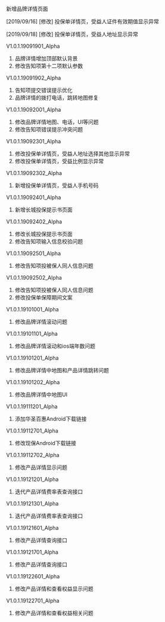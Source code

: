 新增品牌详情页面

[2019/09/16]
[修改] 投保单详情页，受益人证件有效期值显示异常

[2019/09/18]
[修改] 投保单详情页，受益人地址显示异常


V1.0.1.19091901_Alpha
1. 品牌详情增加顶部默认背景
2. 修改告知项第十二项默认参数

V1.0.1.19091902_Alpha
1. 告知项提交错误提示优化
2. 品牌详情的拨打电话，跳转地图修复

V1.0.1.19092001_Alpha
1. 修改品牌详情地图、电话，UI等问题
2. 修改告知项错误提示冲突问题

V1.0.1.19092301_Alpha
1. 修改投保单详情页，受益人地址选择其他显示异常
2. 修改投保单详情页，受益比例显示异常

V1.0.1.19092302_Alpha
1. 新增投保单详情页，受益人手机号码

V1.0.1.19092401_Alpha
1. 新增长城投保提示书页面

V1.0.1.19092402_Alpha
1. 修改长城投保提示书页面
2. 修改告知项输入信息校验问题

V1.0.1.19092501_Alpha
1. 修改告知项投被保人同人信息问题

V1.0.1.19092502_Alpha
1. 修改告知项投被保人同人信息问题
2. 修改投保单保障期间文案

V1.0.1.19101001_Alpha
1. 修改品牌详情滚动问题

V1.0.1.19101101_Alpha
1. 修改品牌详情滚动和ios端年数问题

V1.0.1.19101201_Alpha
1. 修改品牌详情中地图和产品详情跳转问题

V1.0.1.19101202_Alpha
1. 修改品牌详情中地图UI

V1.0.1.19111201_Alpha
1. 添加华圣百惠Android下载链接

V1.0.1.19112701_Alpha
1. 修改现保Android下载链接

V1.0.1.19112702_Alpha
1. 修改产品详情显示问题

V1.0.1.19121201_Alpha
1. 迭代产品详情费率表查询接口

V1.0.1.19121301_Alpha
1. 迭代产品详情费率表查询接口

V1.0.1.19121601_Alpha
1. 修改产品详情查询接口

V1.0.1.19121701_Alpha
1. 修改产品详情查询接口

V1.0.1.19122601_Alpha
1. 修改产品详情和查看权益显示问题

V1.0.1.19122701_Alpha
1. 修改产品详情和查看权益相关问题

